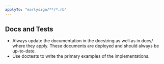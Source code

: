 ```yaml
---
applyTo: "earlysign/**/*.rb"
---
```

## Docs and Tests
- Always update the documentation in the docstring as well as in docs/ where they apply. These documents are deployed and should always be up-to-date.
- Use doctests to write the primary examples of the implementations.
